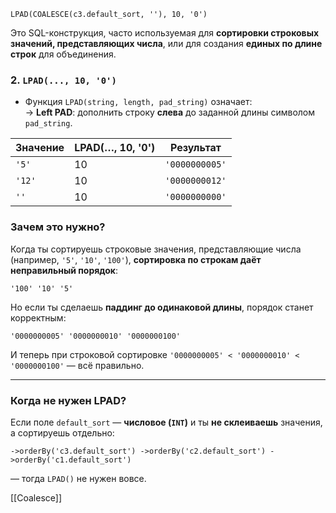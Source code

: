 
```mysql
LPAD(COALESCE(c3.default_sort, ''), 10, '0')
```

Это SQL-конструкция, часто используемая для **сортировки строковых значений, представляющих числа**, или для создания **единых по длине строк** для объединения.
### 2. `LPAD(..., 10, '0')`
- Функция `LPAD(string, length, pad_string)` означает:  
    → **Left PAD**: дополнить строку **слева** до заданной длины символом `pad_string`.
    
| Значение | LPAD(…, 10, '0') | Результат      |
| -------- | ---------------- | -------------- |
| `'5'`    | 10               | `'0000000005'` |
| `'12'`   | 10               | `'0000000012'` |
| `''`     | 10               | `'0000000000'` |

### Зачем это нужно?

Когда ты сортируешь строковые значения, представляющие числа (например, `'5'`, `'10'`, `'100'`), **сортировка по строкам даёт неправильный порядок**:

`'100' '10' '5'`

Но если ты сделаешь **паддинг до одинаковой длины**, порядок станет корректным:

`'0000000005' '0000000010' '0000000100'`

И теперь при строковой сортировке `'0000000005' < '0000000010' < '0000000100'` — всё правильно.

---
### Когда **не нужен LPAD**?

Если поле `default_sort` — **числовое (`INT`)** и ты **не склеиваешь** значения, а сортируешь отдельно:

`->orderBy('c3.default_sort') ->orderBy('c2.default_sort') ->orderBy('c1.default_sort')`

— тогда `LPAD()` не нужен вовсе.

[[Coalesce]]